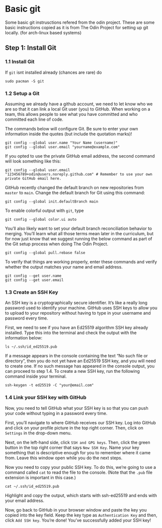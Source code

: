 # Basic git
Some basic git instrusctions refered from the odin project.
These are some basic instructions copied as it is from The Odin Project for setting up git locally.
(for arch-linux based systems)
## Step 1: Install Git
### 1.1 Install Git
If `git` isnt installed already (chances are rare) do
```
sudo pacman -S git
```
### 1.2 Setup a Git
Assuming we already have a github account, we need to let know who we are so that it can link a local Git user (you) to GitHub. When working on a team, this allows people to see what you have committed and who committed each line of code.

The commands below will configure Git. Be sure to enter your own information inside the quotes (but include the quotation marks)!

```
git config --global user.name "Your Name (username)"
git config --global user.email "yourname@example.com"
```

If you opted to use the private GitHub email address, the second command will look something like this:

```
git config --global user.email "123456789+odin@users.noreply.github.com" # Remember to use your own private GitHub email here.
```
GitHub recently changed the default branch on new repositories from `master` to `main`. Change the default branch for Git using this command:

```
git config --global init.defaultBranch main
```
To enable colorful output with `git`, type

```
git config --global color.ui auto
```
You’ll also likely want to set your default branch reconciliation behavior to merging. You’ll learn what all those terms mean later in the curriculum, but for now just know that we suggest running the below command as part of the Git setup process when doing The Odin Project.

```
git config --global pull.rebase false
```
To verify that things are working properly, enter these commands and verify whether the output matches your name and email address.

```
git config --get user.name
git config --get user.email
```
### 1.3 Create an SSH Key
An SSH key is a cryptographically secure identifier. It’s like a really long password used to identify your machine. GitHub uses SSH keys to allow you to upload to your repository without having to type in your username and password every time.

First, we need to see if you have an Ed25519 algorithm SSH key already installed. Type this into the terminal and check the output with the information below:

```
ls ~/.ssh/id_ed25519.pub
```
If a message appears in the console containing the text “No such file or directory”, then you do not yet have an Ed25519 SSH key, and you will need to create one. If no such message has appeared in the console output, you can proceed to step 1.4.
To create a new SSH key, run the following command inside your terminal.

```
ssh-keygen -t ed25519 -C "your@email.com"
```
### 1.4 Link your SSH key with GitHub

Now, you need to tell GitHub what your SSH key is so that you can push your code without typing in a password every time.

First, you’ll navigate to where GitHub receives our SSH key. Log into GitHub and click on your profile picture in the top right corner. Then, click on `Settings` in the drop-down menu.

Next, on the left-hand side, click `SSH and GPG keys`. Then, click the green button in the top right corner that says `New SSH Key`. Name your key something that is descriptive enough for you to remember where it came from. Leave this window open while you do the next steps.

Now you need to copy your public SSH key. To do this, we’re going to use a command called `cat` to read the file to the console. (Note that the `.pub` file extension is important in this case.)

```
cat ~/.ssh/id_ed25519.pub
```
Highlight and copy the output, which starts with ssh-ed25519 and ends with your email address.

Now, go back to GitHub in your browser window and paste the key you copied into the key field. Keep the key type as `Authentication Key` and then, click `Add SSH key`. You’re done! You’ve successfully added your SSH key!






